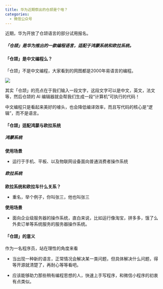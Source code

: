 ```yaml
---
title: 华为近期祭出的仓颉是个啥？
categories:
  - 微信公众号
---
```


近期，华为开放了仓颉语言的部分试用报名。

##### 「仓颉」是华为推出的一款编程语言，适配于鸿蒙系统和欧拉系统。

#### **「仓颉」是中文编程么？**
「仓颉」不是中文编程，大家看到的网图都是2000年易语言的编程。

![](https://gitee.com/cjyzwg/img/raw/master/202203251653722.png)


其实「仓颉」的亮点在于我们输入一段文字，这段文字可以是中文，英文，法文等，然后仓颉的 AI 编辑器就会帮我们生成一段“计算机”可执行的代码！  

中文编程只是看起来美好的噱头，也会降低编译效率，而且写代码的核心是“逻辑”，而不是语言。  





#### **「仓颉」适配鸿蒙与欧拉系统**

##### 鸿蒙系统

**使用场景**

- 运行于手机、平板、以及物联网设备面向普通消费者操作系统


##### 欧拉系统

**欧拉系统和欧拉车什么关系？**

- 重名，举个例子，你叫张三，他也叫张三

**使用场景**

- 面向企业级服务器的操作系统，直白来说，比如运行像淘宝，拼多多，饿了么外卖订单等系统服务的服务器操作系统。

#### **「仓颉」的意义**

作为一名程序员，站在理性的角度来看

- 当出现一种新的语言，正常情况会解决某一类问题，但具体解决什么问题，得等开源就清楚了，再耐心等等看吧。

- 应该能够助力那些稍有编程思想的人，快速上手写程序，和微信小程序的初衷有点类似。




